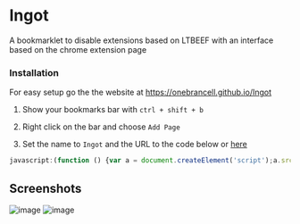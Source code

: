 # Ingot
A bookmarklet to disable extensions based on LTBEEF with an interface based on the chrome extension page

### Installation
For easy setup go the the website at https://onebrancell.github.io/Ingot

1. Show your bookmarks bar with `ctrl + shift + b`

2. Right click on the bar and choose `Add Page`

3. Set the name to `Ingot` and the URL to the code below or [here](https://github.com/FogNetwork/Ingot/blob/main/bookmarklet.js)

```js
javascript:(function () {var a = document.createElement('script');a.src = 'https://cdn.jsdelivr.net/gh/FogNetwork/Ingot/ingot.min.js';document.body.appendChild(a);}())
```

## Screenshots
![image](https://user-images.githubusercontent.com/81875430/192154755-0f3c4ad5-0637-445a-b928-5e78a3b33a55.png)
![image](https://user-images.githubusercontent.com/81875430/192154766-49dfa5b1-11a8-4bb0-b4cb-5ac01301a8b0.png)
